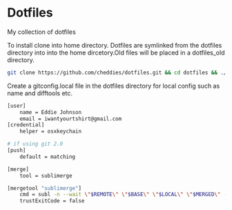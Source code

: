 Dotfiles
========

My collection of dotfiles

To install clone into home directory. Dotfiles are symlinked from the dotfiles directory into into the home dircetory.Old files will be placed in a dotfiles_old directory.

```bash
git clone https://github.com/cheddies/dotfiles.git && cd dotfiles && ./makesymlinks.sh
```

Create a gitconfig.local file in the dotfiles directory for local config such as name and difftools etc.

```bash
[user]
    name = Eddie Johnson
    email = iwantyourtshirt@gmail.com
[credential]
    helper = osxkeychain

# if using git 2.0
[push]
	default = matching

[merge]
    tool = sublimerge

[mergetool "sublimerge"]
	cmd = subl -n --wait \"$REMOTE\" \"$BASE\" \"$LOCAL\" \"$MERGED\" --command \"sublimerge_diff_views\"
	trustExitCode = false

```
